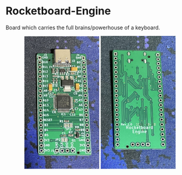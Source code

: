 # Rocketboard-Engine
Board which carries the full brains/powerhouse of a keyboard.
<p align="center">
<img src=https://github.com/fl3tching101/Rocketboard-Engine/blob/main/media/Rocketboard_engine_front.jpeg width="200"/>
<img src=https://github.com/fl3tching101/Rocketboard-Engine/blob/main/media/Rocketboard_engine_back.jpeg width="200"/>
</p>
